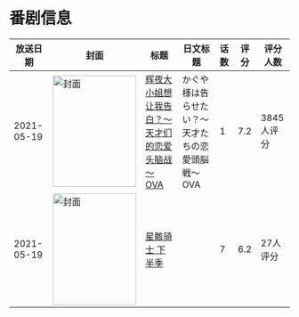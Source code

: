 # 番剧信息

|放送日期|封面|标题|日文标题|话数|评分|评分人数|
|---|---|---|---|---|---|---|
|2021-05-19|<img src="https://lain.bgm.tv/pic/cover/c/18/a5/317614_eBkp0.jpg" alt="封面" style="width:150px;height:200px;object-fit:cover;">|[辉夜大小姐想让我告白？～天才们的恋爱头脑战～ OVA](https://bangumi.tv/subject/317614)|かぐや様は告らせたい？～天才たちの恋愛頭脳戦～ OVA|1|7.2|3845人评分|
|2021-05-19|<img src="https://lain.bgm.tv/pic/cover/c/55/0d/328028_Hvfad.jpg" alt="封面" style="width:150px;height:200px;object-fit:cover;">|[星骸骑士 下半季](https://bangumi.tv/subject/328028)||7|6.2|27人评分|
